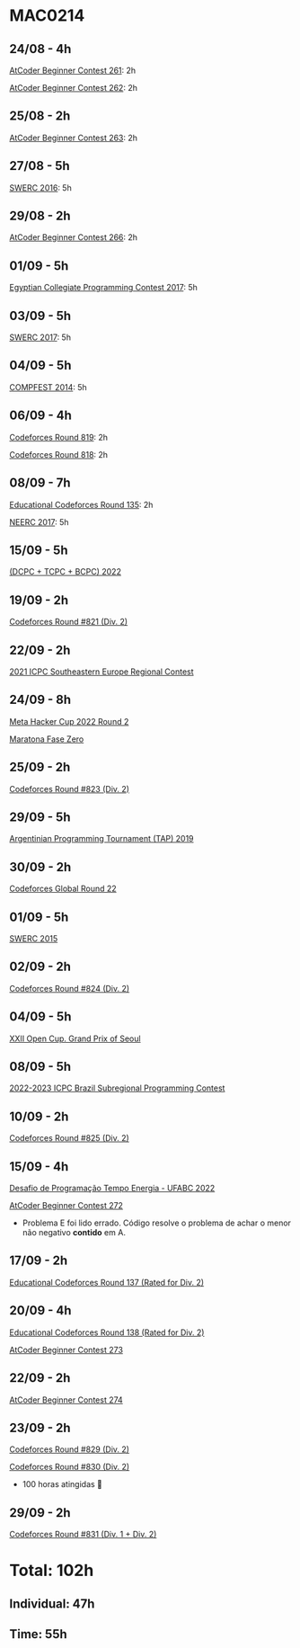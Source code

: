 # MAC0214

## 24/08 - 4h

[AtCoder Beginner Contest 261](https://atcoder.jp/contests/abc261): 2h

[AtCoder Beginner Contest 262](https://atcoder.jp/contests/abc262): 2h

## 25/08 - 2h

[AtCoder Beginner Contest 263](https://atcoder.jp/contests/abc263): 2h

## 27/08 - 5h

[SWERC 2016](https://codeforces.com/gym/101174): 5h

## 29/08 - 2h
[AtCoder Beginner Contest 266](https://atcoder.jp/contests/abc266): 2h

## 01/09 - 5h
[Egyptian Collegiate Programming Contest 2017](https://codeforces.com/gym/101840): 5h

## 03/09 - 5h
[SWERC 2017](https://codeforces.com/gym/101635): 5h

## 04/09 - 5h
[COMPFEST 2014](https://codeforces.com/contest/1725): 5h

## 06/09 - 4h
[Codeforces Round 819](https://codeforces.com/contest/1726): 2h

[Codeforces Round 818](https://codeforces.com/contest/1717): 2h

## 08/09 - 7h

[Educational Codeforces Round 135](https://codeforces.com/contests/1728): 2h

[NEERC 2017](https://codeforces.com/gym/101630): 5h

## 15/09 - 5h
[(DCPC + TCPC + BCPC) 2022](https://codeforces.com/gym/103828)

## 19/09 - 2h
[Codeforces Round #821 (Div. 2)](https://codeforces.com/contest/1733)

## 22/09 - 2h
[2021 ICPC Southeastern Europe Regional Contest](https://codeforces.com/gym/103438)

## 24/09 - 8h
[Meta Hacker Cup 2022 Round 2](https://www.facebook.com/codingcompetitions/hacker-cup/2022/round-2)

[Maratona Fase Zero](https://www.beecrowd.com.br/judge/en/contests/view/683)

## 25/09 - 2h
[Codeforces Round #823 (Div. 2)](https://codeforces.com/contest/1730)

## 29/09 - 5h
[Argentinian Programming Tournament (TAP) 2019](https://codeforces.com/group/YjFmW2O15Q/contests)

## 30/09 - 2h
[Codeforces Global Round 22](https://codeforces.com/contest/1738)

## 01/09 - 5h
[SWERC 2015](https://codeforces.com/gym/101128)

## 02/09 - 2h
[Codeforces Round #824 (Div. 2)](https://codeforces.com/contest/1735)

## 04/09 - 5h
[XXII Open Cup. Grand Prix of Seoul](https://codeforces.com/gym/103855)

## 08/09 - 5h
[2022-2023 ICPC Brazil Subregional Programming Contest](https://codeforces.com/gym/103960)

## 10/09 - 2h
[Codeforces Round #825 (Div. 2)](https://codeforces.com/contest/1736)

## 15/09 - 4h
[Desafio de Programação Tempo Energia - UFABC 2022](https://codeforces.com/gym/103972)

[AtCoder Beginner Contest 272](https://atcoder.jp/contests/abc272)
- Problema E foi lido errado. Código resolve o problema de achar o menor não negativo **contido** em A.

## 17/09 - 2h
[Educational Codeforces Round 137 (Rated for Div. 2)](https://codeforces.com/contest/1743)

## 20/09 - 4h
[Educational Codeforces Round 138 (Rated for Div. 2)](https://codeforces.com/contest/1749)

[AtCoder Beginner Contest 273](https://atcoder.jp/contests/abc273)

## 22/09 - 2h
[AtCoder Beginner Contest 274](https://atcoder.jp/contests/abc274)

## 23/09 - 2h
[Codeforces Round #829 (Div. 2)](https://codeforces.com/contest/1754)

[Codeforces Round #830 (Div. 2)](https://codeforces.com/contest/1732)

- 100 horas atingidas 🥳

## 29/09 - 2h
[Codeforces Round #831 (Div. 1 + Div. 2)](https://codeforces.com/contest/1740)

# Total: 102h

## Individual: 47h

## Time: 55h
